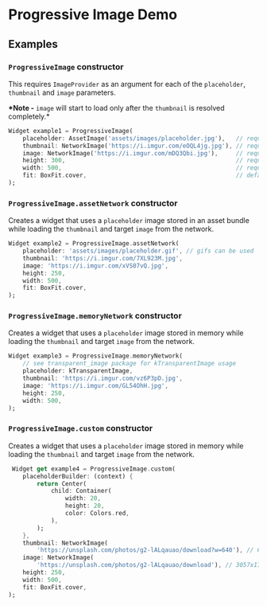 # Progressive Image Demo

## Examples

### `ProgressiveImage` constructor

This requires `ImageProvider` as an argument for each of the `placeholder`, `thumbnail` and `image` parameters.

**\*Note -** `image` will start to load only after the `thumbnail` is resolved completely.\*

```dart
Widget example1 = ProgressiveImage(
    placeholder: AssetImage('assets/images/placeholder.jpg'),   // required
    thumbnail: NetworkImage('https://i.imgur.com/eOQL4jg.jpg'), // required
    image: NetworkImage('https://i.imgur.com/mDQ3Qbi.jpg'),     // required
    height: 300,                                                // required
    width: 500,                                                 // required
    fit: BoxFit.cover,                                          // default BoxFit.fill
);
```

### `ProgressiveImage.assetNetwork` constructor

Creates a widget that uses a `placeholder` image stored in an asset bundle while loading the `thumbnail` and target `image` from the network.

```dart
Widget example2 = ProgressiveImage.assetNetwork(
    placeholder: 'assets/images/placeholder.gif', // gifs can be used
    thumbnail: 'https://i.imgur.com/7XL923M.jpg',
    image: 'https://i.imgur.com/xVS07vQ.jpg',
    height: 250,
    width: 500,
    fit: BoxFit.cover,
);
```

### `ProgressiveImage.memoryNetwork` constructor

Creates a widget that uses a `placeholder` image stored in memory while loading the `thumbnail` and target `image` from the network.

```dart
Widget example3 = ProgressiveImage.memoryNetwork(
    // see transparent_image package for kTransparentImage usage
    placeholder: kTransparentImage,
    thumbnail: 'https://i.imgur.com/vz6P3pD.jpg',
    image: 'https://i.imgur.com/GL54OhH.jpg',
    height: 250,
    width: 500,
);
```

### `ProgressiveImage.custom` constructor

Creates a widget that uses a `placeholder` image stored in memory while loading the `thumbnail` and target `image` from the network.

```dart
 Widget get example4 = ProgressiveImage.custom(
    placeholderBuilder: (context) {
        return Center(
            child: Container(
                width: 20,
                height: 20,
                color: Colors.red,
            ),
        );
    },
    thumbnail: NetworkImage(
        'https://unsplash.com/photos/g2-lALqauao/download?w=640'), // 640x479
    image: NetworkImage(
        'https://unsplash.com/photos/g2-lALqauao/download'), // 3057x1797
    height: 250,
    width: 500,
    fit: BoxFit.cover,
);
```
